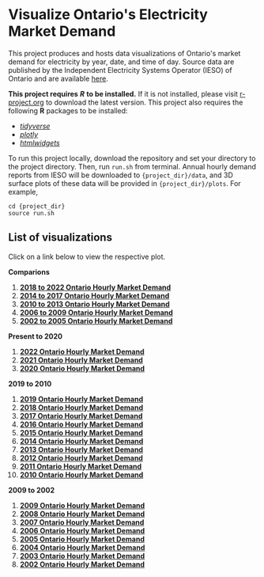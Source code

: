 # Visualize Ontario's Electricity Market Demand

This project produces and hosts data visualizations of Ontario's market demand for electricity by year, date, and time of day. Source data are published by the Independent Electricity Systems Operator (IESO) of Ontario and are available [here](http://reports.ieso.ca/public/Demand/). 

**This project requires** ***R*** **to be installed.** If it is not installed, please visit [r-project.org](https://www.r-project.org/) to download the latest version. This project also requires the following **R** packages to be installed:

  * [*tidyverse*](https://www.tidyverse.org/)
  * [*plotly*](https://plotly.com/r/)
  * [*htmlwidgets*](https://www.htmlwidgets.org/)

To run this project locally, download the repository and set your directory to the project directory. Then, run `run.sh` from terminal. Annual hourly demand reports from IESO will be downloaded to `{project_dir}/data`, and 3D surface plots of these data will be provided in `{project_dir}/plots`. For example,

```{sh}
cd {project_dir}
source run.sh
```

## List of visualizations

Click on a link below to view the respective plot.

**Comparions**

1. [**2018 to 2022 Ontario Hourly Market Demand**](https://nathankchan.github.io/ontario-electricity-demand-viz/plots/2018_to_2022_Ontario_Hourly_Market_Demand_Comparison.html)
2. [**2014 to 2017 Ontario Hourly Market Demand**](https://nathankchan.github.io/ontario-electricity-demand-viz/plots/2014_to_2017_Ontario_Hourly_Market_Demand_Comparison.html)
3. [**2010 to 2013 Ontario Hourly Market Demand**](https://nathankchan.github.io/ontario-electricity-demand-viz/plots/2010_to_2013_Ontario_Hourly_Market_Demand_Comparison.html)
4. [**2006 to 2009 Ontario Hourly Market Demand**](https://nathankchan.github.io/ontario-electricity-demand-viz/plots/2006_to_2009_Ontario_Hourly_Market_Demand_Comparison.html)
5. [**2002 to 2005 Ontario Hourly Market Demand**](https://nathankchan.github.io/ontario-electricity-demand-viz/plots/2002_to_2005_Ontario_Hourly_Market_Demand_Comparison.html)

**Present to 2020**

1. [**2022 Ontario Hourly Market Demand**](https://nathankchan.github.io/ontario-electricity-demand-viz/plots/2022_Ontario_Hourly_Market_Demand.html)
2. [**2021 Ontario Hourly Market Demand**](https://nathankchan.github.io/ontario-electricity-demand-viz/plots/2021_Ontario_Hourly_Market_Demand.html)
3. [**2020 Ontario Hourly Market Demand**](https://nathankchan.github.io/ontario-electricity-demand-viz/plots/2020_Ontario_Hourly_Market_Demand.html)

**2019 to 2010**

1. [**2019 Ontario Hourly Market Demand**](https://nathankchan.github.io/ontario-electricity-demand-viz/plots/2019_Ontario_Hourly_Market_Demand.html)
2. [**2018 Ontario Hourly Market Demand**](https://nathankchan.github.io/ontario-electricity-demand-viz/plots/2018_Ontario_Hourly_Market_Demand.html)
3. [**2017 Ontario Hourly Market Demand**](https://nathankchan.github.io/ontario-electricity-demand-viz/plots/2017_Ontario_Hourly_Market_Demand.html)
4. [**2016 Ontario Hourly Market Demand**](https://nathankchan.github.io/ontario-electricity-demand-viz/plots/2016_Ontario_Hourly_Market_Demand.html)
5. [**2015 Ontario Hourly Market Demand**](https://nathankchan.github.io/ontario-electricity-demand-viz/plots/2015_Ontario_Hourly_Market_Demand.html)
6. [**2014 Ontario Hourly Market Demand**](https://nathankchan.github.io/ontario-electricity-demand-viz/plots/2014_Ontario_Hourly_Market_Demand.html)
7. [**2013 Ontario Hourly Market Demand**](https://nathankchan.github.io/ontario-electricity-demand-viz/plots/2013_Ontario_Hourly_Market_Demand.html)
8. [**2012 Ontario Hourly Market Demand**](https://nathankchan.github.io/ontario-electricity-demand-viz/plots/2012_Ontario_Hourly_Market_Demand.html)
9. [**2011 Ontario Hourly Market Demand**](https://nathankchan.github.io/ontario-electricity-demand-viz/plots/2011_Ontario_Hourly_Market_Demand.html)
10. [**2010 Ontario Hourly Market Demand**](https://nathankchan.github.io/ontario-electricity-demand-viz/plots/2010_Ontario_Hourly_Market_Demand.html)

**2009 to 2002**

1. [**2009 Ontario Hourly Market Demand**](https://nathankchan.github.io/ontario-electricity-demand-viz/plots/2009_Ontario_Hourly_Market_Demand.html)
2. [**2008 Ontario Hourly Market Demand**](https://nathankchan.github.io/ontario-electricity-demand-viz/plots/2008_Ontario_Hourly_Market_Demand.html)
3. [**2007 Ontario Hourly Market Demand**](https://nathankchan.github.io/ontario-electricity-demand-viz/plots/2007_Ontario_Hourly_Market_Demand.html)
4. [**2006 Ontario Hourly Market Demand**](https://nathankchan.github.io/ontario-electricity-demand-viz/plots/2006_Ontario_Hourly_Market_Demand.html)
5. [**2005 Ontario Hourly Market Demand**](https://nathankchan.github.io/ontario-electricity-demand-viz/plots/2005_Ontario_Hourly_Market_Demand.html)
6. [**2004 Ontario Hourly Market Demand**](https://nathankchan.github.io/ontario-electricity-demand-viz/plots/2004_Ontario_Hourly_Market_Demand.html)
7. [**2003 Ontario Hourly Market Demand**](https://nathankchan.github.io/ontario-electricity-demand-viz/plots/2003_Ontario_Hourly_Market_Demand.html)
8. [**2002 Ontario Hourly Market Demand**](https://nathankchan.github.io/ontario-electricity-demand-viz/plots/2002_Ontario_Hourly_Market_Demand.html)

